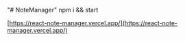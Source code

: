 "# NoteManager" 
npm i && start

[https://react-note-manager.vercel.app/](https://react-note-manager.vercel.app/)

